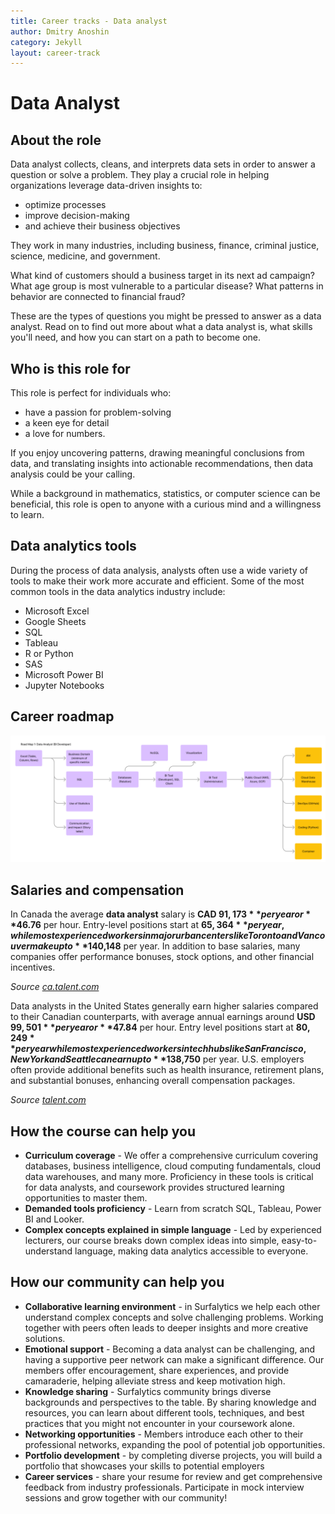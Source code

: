 ```yaml
---
title: Career tracks - Data analyst
author: Dmitry Anoshin
category: Jekyll
layout: career-track
---
```



# Data Analyst

<a id="section-1"></a>

## About the role

Data analyst collects, cleans, and interprets data sets in order to answer a question or solve a problem. They play a crucial role in helping organizations leverage data-driven insights to:

- optimize processes 
- improve decision-making 
- and achieve their business objectives

They work in many industries, including business, finance, criminal justice, science, medicine, and government.

What kind of customers should a business target in its next ad campaign? What age group is most vulnerable to a particular disease? What patterns in behavior are connected to financial fraud?

These are the types of questions you might be pressed to answer as a data analyst. Read on to find out more about what a data analyst is, what skills you'll need, and how you can start on a path to become one.

<a id="section-2"></a>

## Who is this role for

This role is perfect for individuals who:
- have a passion for problem-solving 
- a keen eye for detail
- a love for numbers. 

If you enjoy uncovering patterns, drawing meaningful conclusions from data, and translating insights into actionable recommendations, then data analysis could be your calling. 

While a background in mathematics, statistics, or computer science can be beneficial, this role is open to anyone with a curious mind and a willingness to learn.

<a id="section-3"></a>

## Data analytics tools

During the process of data analysis, analysts often use a wide variety of tools to make their work more accurate and efficient. Some of the most common tools in the data analytics industry include:

- Microsoft Excel
- Google Sheets
- SQL
- Tableau
- R or Python
- SAS
- Microsoft Power BI
- Jupyter Notebooks

<a id="section-4"></a>

## Career roadmap

![Data Analyst career roadmap](/assets/images/career-roadmap-data-analyst.png "Data Analyst career roadmap")

<a id="section-5"></a>

## Salaries and compensation

In Canada the average **data analyst** salary is **CAD $91,173** per year or **$46.76** per hour. Entry-level positions start at **$65,364** per year, while most experienced workers in major urban centers like Toronto and Vancouver make up to **$140,148** per year. In addition to base salaries, many companies offer performance bonuses, stock options, and other financial incentives.

*Source [ca.talent.com](https://ca.talent.com/salary?job=data+analyst)*

Data analysts in the United States generally earn higher salaries compared to their Canadian counterparts, with average annual earnings around **USD $99,501** per year or **$47.84** per hour. Entry level positions start at **$80,249** per year while most experienced workers in tech hubs like San Francisco, New York and Seattle can earn up to **$138,750** per year. U.S. employers often provide additional benefits such as health insurance, retirement plans, and substantial bonuses, enhancing overall compensation packages.

*Source [talent.com](https://www.talent.com/salary?job=data+analyst)*

<a id="section-6"></a>

## How the course can help you

- **Curriculum coverage** - We offer a comprehensive curriculum covering databases, business intelligence, cloud computing fundamentals, cloud data warehouses, and many more. Proficiency in these tools is critical for data analysts, and coursework provides structured learning opportunities to master them.
- **Demanded tools proficiency** - Learn from scratch SQL, Tableau, Power BI and Looker.
- **Complex concepts explained in simple language** - Led by experienced lecturers, our course breaks down complex ideas into simple, easy-to-understand language, making data analytics accessible to everyone.

<a id="section-7"></a>

## How our community can help you

- **Collaborative learning environment** - in Surfalytics we help each other understand complex concepts and solve challenging problems. Working together with peers often leads to deeper insights and more creative solutions.
- **Emotional support** - Becoming a data analyst can be challenging, and having a supportive peer network can make a significant difference. Our members offer encouragement, share experiences, and provide camaraderie, helping alleviate stress and keep motivation high.
- **Knowledge sharing** - Surfalytics community brings diverse backgrounds and perspectives to the table. By sharing knowledge and resources, you can learn about different tools, techniques, and best practices that you might not encounter in your coursework alone.
- **Networking opportunities** - Members introduce each other to their professional networks, expanding the pool of potential job opportunities.
- **Portfolio development** - by completing diverse projects, you will build a portfolio that showcases your skills to potential employers
- **Career services** - share your resume for review and get comprehensive feedback from industry professionals. Participate in mock interview sessions and grow together with our community!
